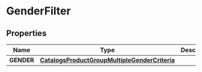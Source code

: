 
# GenderFilter

## Properties
| Name | Type | Description | Notes |
| ------------ | ------------- | ------------- | ------------- |
| **GENDER** | [**CatalogsProductGroupMultipleGenderCriteria**](.md) |  |  |



